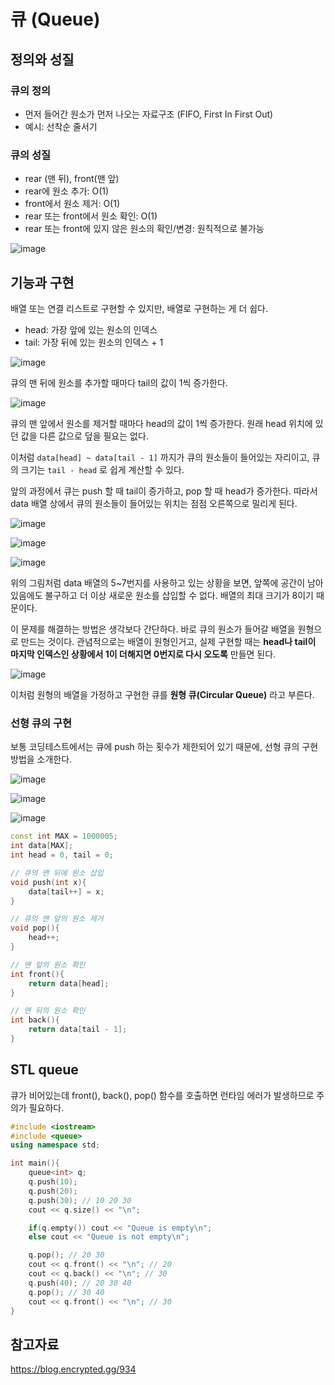 # 큐 (Queue)

## 정의와 성질 

### 큐의 정의 

- 먼저 들어간 원소가 먼저 나오는 자료구조 (FIFO, First In First Out)
- 예시: 선착순 줄서기

### 큐의 성질 

- rear (맨 뒤), front(맨 앞)
- rear에 원소 추가: O(1) 
- front에서 원소 제거: O(1)
- rear 또는 front에서 원소 확인: O(1)
- rear 또는 front에 있지 않은 원소의 확인/변경: 원칙적으로 불가능

![image](https://github.com/leeeha/CS-Study/assets/68090939/b273cb1b-4018-4c73-864f-7d1ba8095f0f)

## 기능과 구현 

배열 또는 연결 리스트로 구현할 수 있지만, 배열로 구현하는 게 더 쉽다. 

- head: 가장 앞에 있는 원소의 인덱스 
- tail: 가장 뒤에 있는 원소의 인덱스 + 1 

![image](https://github.com/leeeha/CS-Study/assets/68090939/551e50bc-2db7-4642-8e2f-740fc24dbf00)

큐의 맨 뒤에 원소를 추가할 때마다 tail의 값이 1씩 증가한다. 

![image](https://github.com/leeeha/CS-Study/assets/68090939/d3cbb006-141e-4da7-b50b-8af42051c5bb)

큐의 맨 앞에서 원소를 제거할 때마다 head의 값이 1씩 증가한다. 원래 head 위치에 있던 값을 다른 값으로 덮을 필요는 없다. 

이처럼 `data[head] ~ data[tail - 1]` 까지가 큐의 원소들이 들어있는 자리이고, 큐의 크기는 `tail - head` 로 쉽게 계산할 수 있다.

앞의 과정에서 큐는 push 할 때 tail이 증가하고, pop 할 때 head가 증가한다. 따라서 data 배열 상에서 큐의 원소들이 들어있는 위치는 점점 오른쪽으로 밀리게 된다. 

![image](https://github.com/leeeha/CS-Study/assets/68090939/0632c11c-1da6-403c-99a0-5603809893c9)

![image](https://github.com/leeeha/CS-Study/assets/68090939/ac12c544-0661-4ad3-b0fd-8eb6b695bc05)

![image](https://github.com/leeeha/CS-Study/assets/68090939/2b924541-6681-4c26-b193-11f42cb520d4)

위의 그림처럼 data 배열의 5~7번지를 사용하고 있는 상황을 보면, 앞쪽에 공간이 남아있음에도 불구하고 더 이상 새로운 원소를 삽입할 수 없다. 배열의 최대 크기가 8이기 때문이다. 

이 문제를 해결하는 방법은 생각보다 간단하다. 바로 큐의 원소가 들어갈 배열을 원형으로 만드는 것이다. 관념적으로는 배열이 원형인거고, 실제 구현할 때는 **head나 tail이 마지막 인덱스인 상황에서 1이 더해지면 0번지로 다시 오도록** 만들면 된다. 

![image](https://github.com/leeeha/CS-Study/assets/68090939/11fbb36b-bc65-4d1e-a064-e3f9c4960d55)

이처럼 원형의 배열을 가정하고 구현한 큐를 **원형 큐(Circular Queue)** 라고 부른다.

### 선형 큐의 구현 

보통 코딩테스트에서는 큐에 push 하는 횟수가 제한되어 있기 때문에, 선형 큐의 구현 방법을 소개한다.

![image](https://github.com/leeeha/CS-Study/assets/68090939/52465be6-ca18-4925-8040-22908239c6ad)

![image](https://github.com/leeeha/CS-Study/assets/68090939/949a6a56-0d77-4002-ab96-1a44c9e2393b)

![image](https://github.com/leeeha/CS-Study/assets/68090939/9c3e3fd3-deb3-4f49-b329-398fa69cf7b5)


```cpp
const int MAX = 1000005; 
int data[MAX];
int head = 0, tail = 0; 

// 큐의 맨 뒤에 원소 삽입 
void push(int x){
    data[tail++] = x; 
}

// 큐의 맨 앞의 원소 제거 
void pop(){
    head++; 
}

// 맨 앞의 원소 확인 
int front(){
    return data[head];
}

// 맨 뒤의 원소 확인 
int back(){
    return data[tail - 1];
}
```

## STL queue

큐가 비어있는데 front(), back(), pop() 함수를 호출하면 런타임 에러가 발생하므로 주의가 필요하다. 

```cpp
#include <iostream>
#include <queue>
using namespace std; 

int main(){
    queue<int> q;
    q.push(10);
    q.push(20);
    q.push(30); // 10 20 30 
    cout << q.size() << "\n";

    if(q.empty()) cout << "Queue is empty\n";
    else cout << "Queue is not empty\n";

    q.pop(); // 20 30 
    cout << q.front() << "\n"; // 20 
    cout << q.back() << "\n"; // 30 
    q.push(40); // 20 30 40 
    q.pop(); // 30 40 
    cout << q.front() << "\n"; // 30 
}
```

## 참고자료 

https://blog.encrypted.gg/934
